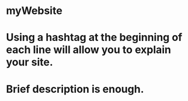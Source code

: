 # myWebsite
# Using a hashtag at the beginning of each line will allow you to explain your site.
# Brief description is enough.
